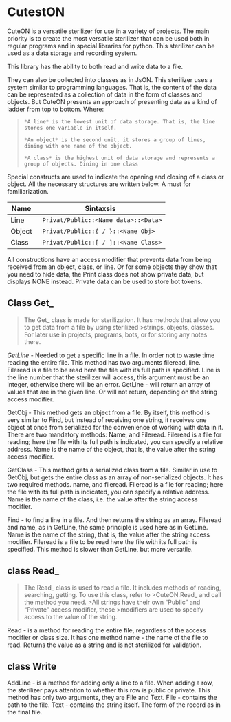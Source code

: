 # CutestON
 CuteON is a versatile sterilizer for use in a variety of projects. The main priority is to create the most versatile sterilizer that can be used both in regular programs and in special libraries for python. This sterilizer can be used as a data storage and recording system.
 
 This library has the ability to both read and write data to a file. 
 
 They can also be collected into classes as in JsON.
This sterilizer uses a system similar to programming languages. That is, the content of the data can be represented as a collection of data in the form of classes and objects. But CuteON presents an approach of presenting data as a kind of ladder from top to bottom. Where:

>`*A line* is the lowest unit of data storage. That is, the line stores one variable in itself.`
>
>`*An object* is the second unit, it stores a group of lines, dining with one name of the object.`
>
>`*A class* is the highest unit of data storage and represents a group of objects. Dining in one class`

 Special constructs are used to indicate the opening and closing of a class or object. All the necessary structures are written below. A must for familiarization.
 
 | Name  | Sintaxsis |
| ------------- | ------------- |
| Line  | ` Privat/Public::<Name data>::<Data>`  |
| Object  | ` Privat/Public::{ / }::<Name Obj>`  |
| Class  | ` Privat/Public::[ / ]::<Name Class>`  |
 
 
 All constructions have an access modifier that prevents data from being received from an object, class, or line. Or for some objects they show that you need to hide data, the Print class does not show private data, but displays NONE instead. Private data can be used to store bot tokens.
 
## Class Get_
>The Get_ class is made for sterilization. It has methods that allow you to get data from a file by using sterilized >strings, objects, classes. For later use in projects, programs, bots, or for storing any notes there.

 *GetLine* - Needed to get a specific line in a file. In order not to waste time reading the entire file. This method has two arguments fileread, line. Fileread is a file to be read here the file with its full path is specified. Line is the line number that the sterilizer will access, this argument must be an integer, otherwise there will be an error. GetLine - will return an array of values ​​that are in the given line. Or will not return, depending on the string access modifier.

GetObj - This method gets an object from a file. By itself, this method is very similar to Find, but instead of receiving one string, it receives one object at once from serialized for the convenience of working with data in it. There are two mandatory methods: Name, and Fileread. Fileread is a file for reading; here the file with its full path is indicated, you can specify a relative address. Name is the name of the object, that is, the value after the string access modifier.

GetClass - This method gets a serialized class from a file. Similar in use to GetObj, but gets the entire class as an array of non-serialized objects. It has two required methods. name, and fileread. Fileread is a file for reading; here the file with its full path is indicated, you can specify a relative address. Name is the name of the class, i.e. the value after the string access modifier.

Find - to find a line in a file. And then returns the string as an array. Fileread and name, as in GetLine, the same principle is used here as in GetLine. Name is the name of the string, that is, the value after the string access modifier. Fileread is a file to be read here the file with its full path is specified. This method is slower than GetLine, but more versatile.

## class Read_
>The Read_ class is used to read a file. It includes methods of reading, searching, getting. To use this class, refer to >CuteON.Read_ and call the method you need. >All strings have their own “Public” and “Private” access modifier, these >modifiers are used to specify access to the value of the string.

Read - is a method for reading the entire file, regardless of the access modifier or class size. It has one method name - the name of the file to read. Returns the value as a string and is not sterilized for validation.

## class Write

AddLine - is a method for adding only a line to a file. When adding a row, the sterilizer pays attention to whether this row is public or private. This method has only two arguments, they are File and Text. File - contains the path to the file. Text - contains the string itself. The form of the record as in the final file.

